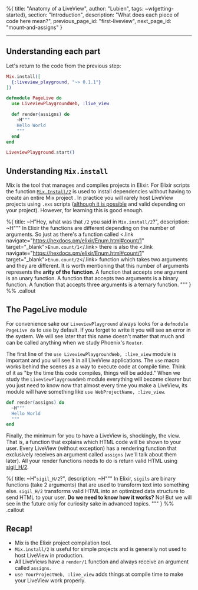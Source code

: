 %{
title: "Anatomy of a LiveView",
author: "Lubien",
tags: ~w(getting-started),
section: "Introduction",
description: "What does each piece of code here mean?",
previous_page_id: "first-liveview",
next_page_id: "mount-and-assigns"
}

---

## Understanding each part

Let's return to the code from the previous step:

```elixir
Mix.install([
  {:liveview_playground, "~> 0.1.1"}
])

defmodule PageLive do
  use LiveviewPlaygroundWeb, :live_view

  def render(assigns) do
    ~H"""
    Hello World
    """
  end
end

LiveviewPlayground.start()
```

## Understanding `Mix.install`

Mix is the tool that manages and compiles projects in Elixir. For Elixir scripts the function [`Mix.Install/2`](https://hexdocs.pm/mix/1.12.3/Mix.html#install/2) is used to install dependencies without having to create an entire Mix project . In practice you will rarely host LiveView projects using `.exs` scripts ([although it is possible](https://fly.io/phoenix-files/single-file-elixir-scripts/) and valid depending on your project). However, for learning this is good enough.

%{
title: ~H"Hey, what was that <code>/2</code> you said in <code>Mix.install/2</code>?",
description: ~H"""
In Elixir the functions are different depending on the number of arguments. So just as there's a function called <.link navigate="https://hexdocs.pm/elixir/Enum.html#count/1" target="\_blank"><code>Enum.count/1</code></.link> there is also the <.link navigate="https://hexdocs.pm/elixir/Enum.html#count/1" target="\_blank"><code>Enum.count/2</code></.link> function which takes two arguments and they are different. It is worth mentioning that this number of arguments represents the <strong class="text-black dark:text-white">arity of the function</strong>. A function that accepts one argument is an unary function. A function that accepts two arguments is a binary function. A function that accepts three arguments is a ternary function.
"""
} %% .callout

## The PageLive module

For convenience sake our `LiveviewPlayground` always looks for a `defmodule PageLive do` to use by default. If you forget to write it you will see an error in the system. We will see later that this name doesn't matter that much and can be called anything when we study Phoenix's `Router`.

The first line of the `use LiveviewPlaygroundWeb, :live_view` module is important and you will see it in all LiveView applications. The `use` macro works behind the scenes as a way to execute code at compile time. Think of it as "by the time this code compiles, things will be added." When we study the `LiveviewPlaygroundWeb` module everything will become clearer but you just need to know now that almost every time you make a LiveView, its module will have something like `use WebProjectName, :live_view`.

```elixir
def render(assigns) do
  ~H"""
  Hello World
  """
end
```

Finally, the minimum for you to have a LiveView is, shockingly, the view. That is, a function that explains which HTML code will be shown to your user. Every LiveView (without exception) has a rendering function that exclusively receives an argument called `assigns` (we'll talk about them later). All your render functions needs to do is return valid HTML using [sigil_H/2](https://hexdocs.pm/phoenix_live_view/0.17.0/Phoenix.LiveView.Helpers.html#sigil_H/2).

%{
title: ~H"<code>sigil_H/2</code>?",
description: ~H"""
In Elixir, <code>sigils</code> are binary functions (take 2 arguments) that are used to transform text into something else. <code>sigil_H/2</code> transforms valid HTML into an optimized data structure to send HTML to your user. <strong class="text-black dark:text-white">Do we need to know how it works?</strong> No! But we will see in the future only for curiosity sake in advanced topics.
"""
} %% .callout

## Recap!

- Mix is the Elixir project compilation tool.
- `Mix.install/2` is useful for simple projects and is generally not used to host LiveView in production.
- All LiveViews have a `render/1` function and always receive an argument called `assigns`.
- `use YourProjectWeb, :live_view` adds things at compile time to make your LiveView work properly.
